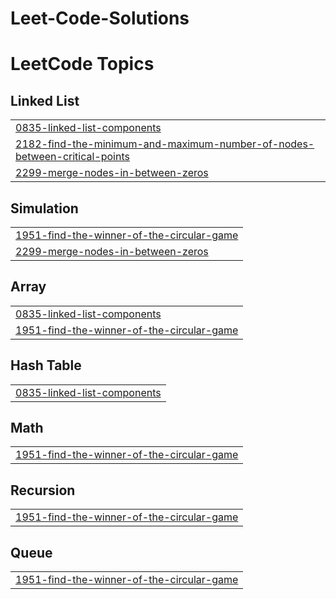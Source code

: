 # Leet-Code-Solutions
<!---LeetCode Topics Start-->
# LeetCode Topics
## Linked List
|  |
| ------- |
| [0835-linked-list-components](https://github.com/maulik8789/Leet-Code-Solutions/tree/master/0835-linked-list-components) |
| [2182-find-the-minimum-and-maximum-number-of-nodes-between-critical-points](https://github.com/maulik8789/Leet-Code-Solutions/tree/master/2182-find-the-minimum-and-maximum-number-of-nodes-between-critical-points) |
| [2299-merge-nodes-in-between-zeros](https://github.com/maulik8789/Leet-Code-Solutions/tree/master/2299-merge-nodes-in-between-zeros) |
## Simulation
|  |
| ------- |
| [1951-find-the-winner-of-the-circular-game](https://github.com/maulik8789/Leet-Code-Solutions/tree/master/1951-find-the-winner-of-the-circular-game) |
| [2299-merge-nodes-in-between-zeros](https://github.com/maulik8789/Leet-Code-Solutions/tree/master/2299-merge-nodes-in-between-zeros) |
## Array
|  |
| ------- |
| [0835-linked-list-components](https://github.com/maulik8789/Leet-Code-Solutions/tree/master/0835-linked-list-components) |
| [1951-find-the-winner-of-the-circular-game](https://github.com/maulik8789/Leet-Code-Solutions/tree/master/1951-find-the-winner-of-the-circular-game) |
## Hash Table
|  |
| ------- |
| [0835-linked-list-components](https://github.com/maulik8789/Leet-Code-Solutions/tree/master/0835-linked-list-components) |
## Math
|  |
| ------- |
| [1951-find-the-winner-of-the-circular-game](https://github.com/maulik8789/Leet-Code-Solutions/tree/master/1951-find-the-winner-of-the-circular-game) |
## Recursion
|  |
| ------- |
| [1951-find-the-winner-of-the-circular-game](https://github.com/maulik8789/Leet-Code-Solutions/tree/master/1951-find-the-winner-of-the-circular-game) |
## Queue
|  |
| ------- |
| [1951-find-the-winner-of-the-circular-game](https://github.com/maulik8789/Leet-Code-Solutions/tree/master/1951-find-the-winner-of-the-circular-game) |
<!---LeetCode Topics End-->